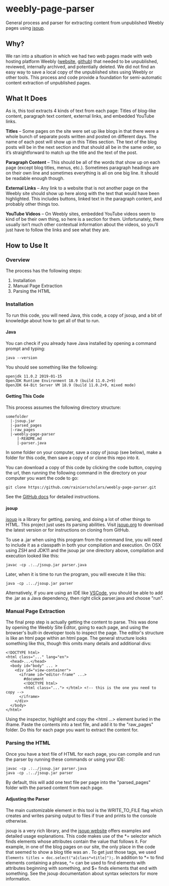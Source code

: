 # weebly-page-parser
General process and parser for extracting content from unpublished Weebly pages using [jsoup](https://github.com/jhy/jsoup/). 

## Why?
We ran into a situation in which we had two web pages made with web hosting platform Weebly ([website](https://www.weebly.com), [github](https://github.com/weebly)) that needed to be unpublished, reviewed, internally archived, and potentially deleted. We did not find an easy way to save a local copy of the unpublished sites using Weebly or other tools. This process and code provide a foundation for semi-automatic content extraction of unpublished pages.

## What It Does
As is, this tool extracts 4 kinds of text from each page: Titles of blog-like content, paragraph text content, external links, and embedded YouTube links.

**Titles** – Some pages on the site were set up like blogs in that there were a whole bunch of separate posts written and posted on different days. The name of each post will show up in this Titles section. The text of the blog posts will be in the next section and that should all be in the same order, so it’s straightforward to match up the title and the text of the post.
 
**Paragraph Content** – This should be all of the words that show up on each page (except blog titles, menus, etc.). Sometimes paragraph headings are on their own line and sometimes everything is all on one big line. It should be readable enough though.

**External Links** – Any link to a website that is not another page on the Weebly site should show up here along with the text that would have been highlighted. This includes buttons, linked text in the paragraph content, and probably other things too.
 
**YouTube Videos** – On Weebly sites, embedded YouTube videos seem to kind of be their own thing, so here is a section for them. Unfortunately, there usually isn’t much other contextual information about the videos, so you’ll just have to follow the links and see what they are.

## How to Use It

### Overview
The process has the following steps:
1. Installation
2. Manual Page Extraction
3. Parsing the HTML

### Installation
To run this code, you will need Java, this code, a copy of jsoup, and a bit of knowledge about how to get all of that to run. 

#### Java
You can check if you already have Java installed by opening a command prompt and typing:
```
java --version
```
You should see something like the following:
```
openjdk 11.0.2 2019-01-15
OpenJDK Runtime Environment 18.9 (build 11.0.2+9)
OpenJDK 64-Bit Server VM 18.9 (build 11.0.2+9, mixed mode)
```

#### Getting This Code
This process assumes the following directory structure:
```
somefolder
  |-jsoup.jar
  |-parsed_pages
  |-raw_pages
  |-weebly-page-parser
     |-README.md
     |-parser.java
```

In some folder on your computer, save a copy of jsoup (see below), make a folder for this code, then save a copy of or clone this repo into it.

You can download a copy of this code by clicking the code button, copying the url, then running the following command in the directory on your computer you want the code to go:
```
git clone https://github.com/rainierscholars/weebly-page-parser.git
```
See the [GitHub docs](https://docs.github.com) for detailed instructions.

#### jsoup
[jsoup](https://github.com/jhy/jsoup/) is a library for getting, parsing, and doing a lot of other things to HTML. This project just uses its parsing abilities. Visit [jsoup.org](https://jsoup.org/) to download the latest version or for instructions on cloning from GitHub. 

To use a .jar when using this program from the command line, you will need to include it as a classpath in both your compilation and execution. On OSX using ZSH and JDK11 and the jsoup jar one directory above, compilation and execution looked like this:
```
javac -cp .:../jsoup.jar parser.java
```
Later, when it is time to run the program, you will execute it like this:
```
java -cp .:../jsoup.jar parser
```

Alternatively, if you are using an IDE like [VSCode](https://code.visualstudio.com/), you should be able to add the .jar as a Java dependency, then right click parser.java and choose "run".

### Manual Page Extraction
The final prep step is actually getting the content to parse. This was done by opening the Weebly Site Editor, going to each page, and using the browser's built-in developer tools to inspect the page. The editor's structure is like an html page within an html page. The general structure looks something like this, though this omits many details and additional divs:

```
<!DOCTYPE html>
<html class="..." lang="en">
  <head>...</head>
  <body id="body" ... >
    <div id="view-container">
      <iframe id="editor-frame" ...>
        #document
        <!DOCTYPE html>
        <html class="..."> </html> <!-- this is the one you need to copy -->
      </iframe>
    </div>
  </body>
</html>
```

Using the inspector, highlight and copy the <html ...> element buried in the iframe. Paste the contents into a text file, and add it to the "raw_pages" folder. Do this for each page you want to extract the content for.


### Parsing the HTML
Once you have a text file of HTML for each page, you can compile and run the parser by running these commands or using your IDE:
```
javac -cp .:../jsoup.jar parser.java
java -cp .:../jsoup.jar parser
```
By default, this will add one text file per page into the "parsed_pages" folder with the parsed content from each page.

#### Adjusting the Parser
The main customizable element in this tool is the WRITE_TO_FILE flag which creates and writes parsing output to files if true and prints to the console otherwise. 

jsoup is a very rich library, and the [jsoup website](https://jsoup.org) offers examples and detailed usage explanations. This code makes use of the \*= selector which finds elements whose attributes contain the value that follows it. For example, in one of the blog pages on our site, the only place in the code that seemed to show a blog title was an <a class="blog-title-link blog-link">. To get just those <a> tags, we used `Elements titles = doc.select("a[class*=title]");`. In addition to \*= to find elements containing a phrase, ^= can be used to find elements with attributes beginning with something, and $= finds elements that end with something. See the jsoup documentation about syntax selectors for more information.

